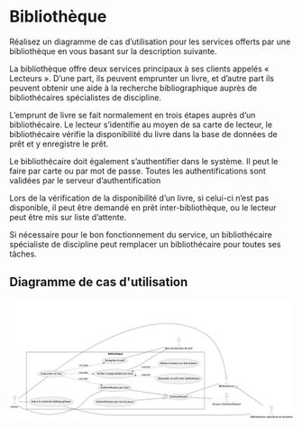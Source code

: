 # Bibliothèque

Réalisez un diagramme de cas d’utilisation pour les services offerts par une bibliothèque en vous basant sur la description suivante. 

La bibliothèque offre deux services principaux à ses clients appelés « Lecteurs ». D’une part, ils peuvent emprunter un livre, et d’autre part ils peuvent obtenir une aide à la recherche bibliographique auprès de bibliothécaires spécialistes de discipline.

L’emprunt de livre se fait normalement en trois étapes auprès d’un bibliothécaire. Le lecteur s’identifie au moyen de sa carte de lecteur, le bibliothécaire vérifie la disponibilité du livre dans la base de données de prêt et y enregistre le prêt. 

Le bibliothécaire doit également s’authentifier dans le système. Il peut le faire par carte ou par mot de passe. Toutes les authentifications sont validées par le serveur d’authentification 

Lors de la vérification de la disponibilité d’un livre, si celui-ci n’est pas disponible, il peut être demandé en prêt inter-bibliothèque, ou le lecteur peut être mis sur liste d’attente. 

Si nécessaire pour le bon fonctionnement du service, un bibliothécaire spécialiste de discipline peut remplacer un bibliothécaire pour toutes ses tâches. 

## Diagramme de cas d'utilisation

![Bibliothèque](uml/use-case.png)